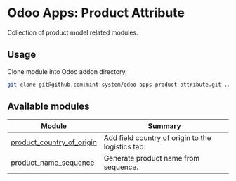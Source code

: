 # Odoo Apps: Product Attribute

Collection of product model related modules.

## Usage

Clone module into Odoo addon directory.

```bash
git clone git@github.com:mint-system/odoo-apps-product-attribute.git ./addons/product_attribute
```

## Available modules

| Module                                                  | Summary                                           |
| ------------------------------------------------------- | ------------------------------------------------- |
| [product_country_of_origin](product_country_of_origin/) | Add field country of origin to the logistics tab. |
| [product_name_sequence](product_name_sequence/)         | Generate product name from sequence.              |
